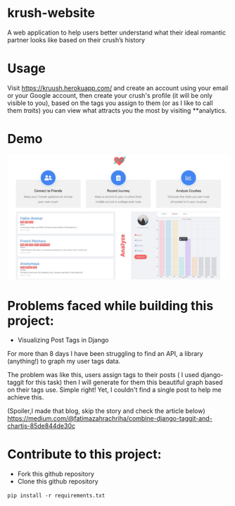 # krush-website

A web application to help users better understand what their ideal romantic partner looks like based on their crush’s history

# Usage

Visit https://kruush.herokuapp.com/ and create an account using your email or your Google account, then create your crush's profile (it will be only visible to you), based on the tags you assign to them (or as I like to call them *traits*) you can view what attracts you the most by visiting **analytics.

# Demo

![alt text](https://github.com/fzchriha/krush-website/blob/clean_code/overview.jpeg?raw=true)

# Problems faced while building this project:

* Visualizing Post Tags in Django

For more than 8 days I have been struggling to find an API, a library (anything!) to graph my user tags data.

The problem was like this, users assign tags to their posts ( I used django-taggit for this task) then I will generate for them this beautiful graph based on their tags use. Simple right! Yet, I couldn't find a single post to help me achieve this.

(Spoiler,I made that blog, skip the story and check the article below)
https://medium.com/@fatimazahrachriha/combine-django-taggit-and-chartjs-85de844de30c
 

# Contribute to this project:

  * Fork this github repository
  * Clone this github repository
  
  `pip install -r requirements.txt`

